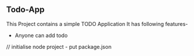 ## Todo-App

This Project contains a simple TODO Application
It has following features-

- Anyone can add todo

// initialise node project - put package.json 
